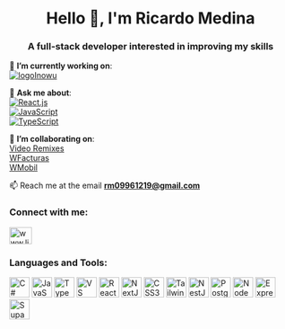 <h1 align="center">Hello 👋, I'm Ricardo Medina</h1>
<h3 align="center">A full-stack developer interested in improving my skills</h3>

<p dir="auto">🔭 <strong>I’m currently working on</strong>:<br>
<a href="https://inowu.dev/" rel="nofollow"> <img src="https://camo.githubusercontent.com/eef9d4a285f299dc944343ffa6c1fa9d864eceda695a9e4441850257b735f4ab/68747470733a2f2f692e696d6775722e636f6d2f47493673416f442e706e67" alt="logoInowu" data-canonical-src="https://i.imgur.com/GI6sAoD.png" style="max-width: 100%;"> </a></p>

<p dir="auto">💬 <strong>Ask me about</strong>:<br>
<a target="_blank" rel="noopener noreferrer nofollow" href="https://camo.githubusercontent.com/d777e9a7bbccf14b558569176327207ffc45369a91518190100948ce506db967/68747470733a2f2f696d672e736869656c64732e696f2f62616467652f2d52656163742e6a732d3631444146423f6c6f676f3d7265616374266c6f676f436f6c6f723d626c61636b267374796c653d666c6174"><img src="https://camo.githubusercontent.com/d777e9a7bbccf14b558569176327207ffc45369a91518190100948ce506db967/68747470733a2f2f696d672e736869656c64732e696f2f62616467652f2d52656163742e6a732d3631444146423f6c6f676f3d7265616374266c6f676f436f6c6f723d626c61636b267374796c653d666c6174" alt="React.js" data-canonical-src="https://img.shields.io/badge/-React.js-61DAFB?logo=react&amp;logoColor=black&amp;style=flat" style="max-width: 100%;"></a><br>
<a target="_blank" rel="noopener noreferrer nofollow" href="https://camo.githubusercontent.com/7968a8cb0d086fd900b0592b1197310a81fc2ac448d217c5832091c7dd269e01/68747470733a2f2f696d672e736869656c64732e696f2f62616467652f2d4a6176615363726970742d4637444631453f6c6f676f3d6a617661736372697074266c6f676f436f6c6f723d626c61636b267374796c653d666c6174"><img src="https://camo.githubusercontent.com/7968a8cb0d086fd900b0592b1197310a81fc2ac448d217c5832091c7dd269e01/68747470733a2f2f696d672e736869656c64732e696f2f62616467652f2d4a6176615363726970742d4637444631453f6c6f676f3d6a617661736372697074266c6f676f436f6c6f723d626c61636b267374796c653d666c6174" alt="JavaScript" data-canonical-src="https://img.shields.io/badge/-JavaScript-F7DF1E?logo=javascript&amp;logoColor=black&amp;style=flat" style="max-width: 100%;"></a><br>
<a target="_blank" rel="noopener noreferrer nofollow" href="https://camo.githubusercontent.com/a4959c70e33f7bf5f31ab5cc7698605b834a448181164d8cc2aad1c649639735/68747470733a2f2f696d672e736869656c64732e696f2f62616467652f2d547970655363726970742d3331373843363f6c6f676f3d74797065736372697074266c6f676f436f6c6f723d7768697465267374796c653d666c6174"><img src="https://camo.githubusercontent.com/a4959c70e33f7bf5f31ab5cc7698605b834a448181164d8cc2aad1c649639735/68747470733a2f2f696d672e736869656c64732e696f2f62616467652f2d547970655363726970742d3331373843363f6c6f676f3d74797065736372697074266c6f676f436f6c6f723d7768697465267374796c653d666c6174" alt="TypeScript" data-canonical-src="https://img.shields.io/badge/-TypeScript-3178C6?logo=typescript&amp;logoColor=white&amp;style=flat" style="max-width: 100%;"></a></p>

<p dir="auto">👯 <strong>I’m collaborating on</strong>:<br>
<a href="https://videoremixes.netlify.app/" rel="nofollow">Video Remixes</a><br>
<a href="https://wfacturas.com/" rel="nofollow">WFacturas</a><br>
<a href="https://wmobil.mx/" rel="nofollow">WMobil</a><br>

📫 Reach me at the email **rm09961219@gmail.com**

<h3 align="left">Connect with me:</h3>
<p align="left">
<a href="https://linkedin.com/in/www.linkedin.com/in/ricardo-medina-808281192" target="blank"><img align="center" src="https://raw.githubusercontent.com/rahuldkjain/github-profile-readme-generator/master/src/images/icons/Social/linked-in-alt.svg" alt="www.linkedin.com/in/ricardo-medina-808281192" height="30" width="40" /></a>
</p>

<h3 align="left">Languages and Tools:</h3>
<p align="left">
<a href="https://docs.microsoft.com/en-us/dotnet/csharp/" target="_blank" rel="noreferrer"><img src="https://raw.githubusercontent.com/danielcranney/readme-generator/main/public/icons/skills/csharp-colored.svg" width="36" height="36" alt="C#" /></a> <a href="https://developer.mozilla.org/en-US/docs/Web/JavaScript" target="_blank" rel="noreferrer"><img src="https://raw.githubusercontent.com/danielcranney/readme-generator/main/public/icons/skills/javascript-colored.svg" width="36" height="36" alt="JavaScript" /></a> <a href="https://www.typescriptlang.org/" target="_blank" rel="noreferrer"><img src="https://raw.githubusercontent.com/danielcranney/readme-generator/main/public/icons/skills/typescript-colored.svg" width="36" height="36" alt="TypeScript" /></a> <a href="https://code.visualstudio.com/" target="_blank" rel="noreferrer"><img src="https://raw.githubusercontent.com/danielcranney/readme-generator/main/public/icons/skills/visualstudiocode.svg" width="36" height="36" alt="VS Code" /></a> <a href="https://reactjs.org/" target="_blank" rel="noreferrer"><img src="https://raw.githubusercontent.com/danielcranney/readme-generator/main/public/icons/skills/react-colored.svg" width="36" height="36" alt="React" /></a> <a href="https://nextjs.org/docs" target="_blank" rel="noreferrer"><img src="https://raw.githubusercontent.com/danielcranney/readme-generator/main/public/icons/skills/nextjs-colored-dark.svg" width="36" height="36" alt="NextJs" /></a> <a href="https://www.w3.org/TR/CSS/#css" target="_blank" rel="noreferrer"><img src="https://raw.githubusercontent.com/danielcranney/readme-generator/main/public/icons/skills/css3-colored.svg" width="36" height="36" alt="CSS3" /></a> <a href="https://tailwindcss.com/" target="_blank" rel="noreferrer"><img src="https://raw.githubusercontent.com/danielcranney/readme-generator/main/public/icons/skills/tailwindcss-colored.svg" width="36" height="36" alt="TailwindCSS" /></a> <a href="https://docs.nestjs.com/" target="_blank" rel="noreferrer"><img src="https://raw.githubusercontent.com/danielcranney/readme-generator/main/public/icons/skills/nestjs-colored.svg" width="36" height="36" alt="NestJS" /></a> <a href="https://www.postgresql.org/" target="_blank" rel="noreferrer"><img src="https://raw.githubusercontent.com/danielcranney/readme-generator/main/public/icons/skills/postgresql-colored.svg" width="36" height="36" alt="PostgreSQL" /></a> <a href="https://nodejs.org/en/" target="_blank" rel="noreferrer"><img src="https://raw.githubusercontent.com/danielcranney/readme-generator/main/public/icons/skills/nodejs-colored.svg" width="36" height="36" alt="NodeJS" /></a> <a href="https://expressjs.com/" target="_blank" rel="noreferrer"><img src="https://raw.githubusercontent.com/danielcranney/readme-generator/main/public/icons/skills/express-colored-dark.svg" width="36" height="36" alt="Express" /></a> <a href="https://supabase.io/" target="_blank" rel="noreferrer"><img src="https://raw.githubusercontent.com/danielcranney/readme-generator/main/public/icons/skills/supabase-colored.svg" width="36" height="36" alt="Supabase" /></a>
</p>
